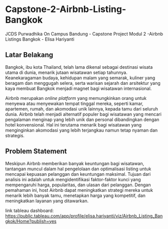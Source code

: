 # Capstone-2-Airbnb-Listing-Bangkok
JCDS Purwadhika On Campus Bandung - Capstone Project Modul 2 -Airbnb Listings Bangkok - Elisa Hariyanti

## Latar Belakang
Bangkok, ibu kota Thailand, telah lama dikenal sebagai destinasi wisata utama di dunia, menarik jutaan wisatawan setiap tahunnya. Keanekaragaman budaya, kehidupan malam yang semarak, kuliner yang beragam dan menggugah selera, serta warisan sejarah dan arsitektur yang kaya membuat Bangkok menjadi magnet bagi wisatawan internasional.

Airbnb merupakan *online platform* yang memungkinkan orang untuk menyewa atau menyewakan tempat tinggal mereka, seperti kamar, apartemen, rumah, dan akomodasi unik lainnya, kepada tamu dari seluruh dunia. Airbnb telah menjadi alternatif populer bagi wisatawan yang mencari pengalaman menginap yang lebih unik dan personal dibandingkan dengan hotel konvensional. Hal ini terutama menarik bagi wisatawan yang menginginkan akomodasi yang lebih terjangkau namun tetap nyaman dan strategis.

## Problem Statement
Meskipun Airbnb memberikan banyak keuntungan bagi wisatawan, tantangan muncul dalam hal pengelolaan dan optimalisasi listing untuk mencapai kepuasan pelanggan dan keuntungan maksimal. Tujuan dari analisis ini adalah untuk mengidentifikasi faktor-faktor kunci yang mempengaruhi harga, popularitas, dan ulasan dari pelanggan. Dengan pemahaman ini, host Airbnb dapat meningkatkan strategi mereka untuk menarik lebih banyak tamu, menetapkan harga yang kompetitif, dan meningkatkan layanan yang ditawarkan.

link tableau dashboard: https://public.tableau.com/app/profile/elisa.hariyanti/viz/Airbnb_Listing_Bangkok/Home?publish=yes
